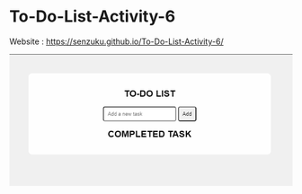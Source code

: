 # To-Do-List-Activity-6

Website : https://senzuku.github.io/To-Do-List-Activity-6/

![GitHub Wallpaper](image.png)
